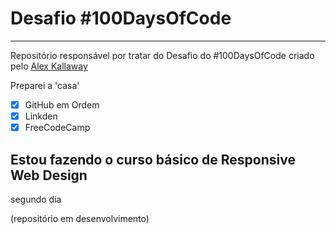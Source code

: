 # Desafio #100DaysOfCode
---
Repositório responsável por tratar do Desafio do #100DaysOfCode criado pelo [Alex Kallaway](https://twitter.com/ka11away)

Preparei a 'casa' 

- [x]  GitHub em Ordem
- [x]  Linkden
- [x]  FreeCodeCamp

Estou fazendo o curso básico de Responsive Web Design
-------
segundo dia


(repositório em desenvolvimento)
   
